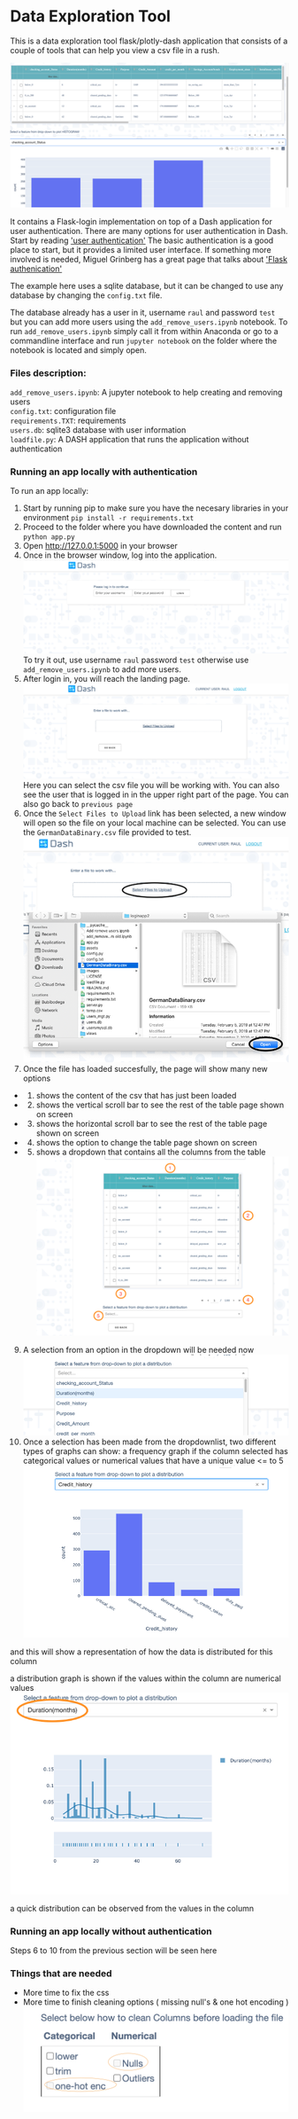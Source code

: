 # Data Exploration Tool

This is a data exploration tool flask/plotly-dash application that consists of a couple of tools that can help you view a csv file in a rush.

![load file tool](https://github.com/ralle123/Dash_app/blob/main/images/load_file.png)

It contains a Flask-login implementation on top of a Dash application for user authentication.
There are many options for user authentication in Dash. Start by reading ['user authentication'](https://dash.plotly.com/authentication) The basic authentication is a good place to start, but it provides a limited user interface. If something more involved is needed, Miguel Grinberg has a great page that talks about ['Flask authenication'](https://blog.miguelgrinberg.com/post/the-flask-mega-tutorial-part-v-user-logins) 

The example here uses a sqlite database, but it can be changed to use any database by changing the `config.txt` file.

The database already has a user in it, username `raul` and password `test` but you can add more users using the `add_remove_users.ipynb` notebook. To run `add_remove_users.ipynb` simply call it from within Anaconda or go to a commandline interface and run `jupyter notebook` on the folder where the notebook is located and simply open.

### Files description:

`add_remove_users.ipynb`: A jupyter notebook to help creating and removing users<br/>
`config.txt`: configuration file<br/>
`requirements.TXT`: requirements<br/>
`users.db`: sqlite3 database with user information<br/>
`loadfile.py`: A DASH application that runs the application without authentication<br/>

### Running an app locally with authentication

To run an app locally:

1. Start by running pip to make sure you have the necesary libraries in your environment `pip install -r requirements.txt`
3. Proceed to the folder where you have downloaded the content and run `python app.py`
4. Open http://127.0.0.1:5000 in your browser
5. Once in the browser window, log into the application.
![login window](https://github.com/ralle123/Dash_app/blob/main/images/login.png)
To try it out, use username `raul` password `test` otherwise use `add_remove_users.ipynb` to add more users.
6. After login in, you will reach the landing page.
![landing page](https://github.com/ralle123/Dash_app/blob/main/images/landing_page.png)
Here you can select the csv file you will be working with. You can also see the user that is logged in in the upper right part of the page. You can also go back to `previous page` 
7. Once the `Select Files to Upload` link has been selected, a new window will open so the file on your local machine can be selected. You can use the `GermanDataBinary.csv` file provided to test.
![select file](https://github.com/ralle123/Dash_app/blob/main/images/select_file.png)
![open file](https://github.com/ralle123/Dash_app/blob/main/images/open_file.png)
8. Once the file has loaded succesfully, the page will show many new options
- 1. shows the content of the csv that has just been loaded
- 2. shows the vertical scroll bar to see the rest of the table page shown on screen
- 3. shows the horizontal scroll bar to see the rest of the table page shown on screen
- 4. shows the option to change the table page shown on screen
- 5. shows a dropdown that contains all the columns from the table   
![file loaded](https://github.com/ralle123/Dash_app/blob/main/images/dropdown.png)
9. A selection from an option in the dropdown will be needed now
![dropdown selection](https://github.com/ralle123/Dash_app/blob/main/images/dropdown_selection.png)
10. Once a selection has been made from the dropdownlist, two different types of graphs can show:
a frequency graph if the column selected has categorical values or numerical values that have a unique value <= to 5
![frequency graph](https://github.com/ralle123/Dash_app/blob/main/images/distribution.png) 

and this will show a representation of how the data is distributed for this column

a distribution graph is shown if the values within the column are numerical values
![distribution graph](https://github.com/ralle123/Dash_app/blob/main/images/distribution2.png) 

a quick distribution can be observed from the values in the column


### Running an app locally without authentication
Steps 6 to 10 from the previous section will be seen here

### Things that are needed
- More time to fix the css
- More time to finish cleaning options ( missing null's & one hot encoding )
![cleaning data options](https://github.com/ralle123/Dash_app/blob/main/images/cleaning_data.png)
